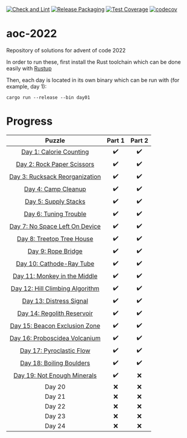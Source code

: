 [![Check and Lint](https://github.com/ForgottenMaster/aoc-2022/actions/workflows/check-and-lint.yaml/badge.svg)](https://github.com/ForgottenMaster/aoc-2022/actions/workflows/check-and-lint.yaml)
[![Release Packaging](https://github.com/ForgottenMaster/aoc-2022/actions/workflows/release-packaging.yaml/badge.svg)](https://github.com/ForgottenMaster/aoc-2022/actions/workflows/release-packaging.yaml)
[![Test Coverage](https://github.com/ForgottenMaster/aoc-2022/actions/workflows/test-coverage.yaml/badge.svg)](https://github.com/ForgottenMaster/aoc-2022/actions/workflows/test-coverage.yaml)
[![codecov](https://codecov.io/gh/ForgottenMaster/aoc-2022/branch/main/graph/badge.svg?token=EVXHDUSMS5)](https://codecov.io/gh/ForgottenMaster/aoc-2022)

# aoc-2022
Repository of solutions for advent of code 2022

In order to run these, first install the Rust toolchain which can be done easily with [Rustup](https://rustup.rs/)

Then, each day is located in its own binary which can be run with (for example, day 1):

```
cargo run --release --bin day01
```

# Progress
|Puzzle|Part 1|Part 2|
|:-:|:-:|:-:|
|[Day 1: Calorie Counting](https://adventofcode.com/2022/day/1)|:heavy_check_mark:|:heavy_check_mark:|
|[Day 2: Rock Paper Scissors](https://adventofcode.com/2022/day/2)|:heavy_check_mark:|:heavy_check_mark:|
|[Day 3: Rucksack Reorganization](https://adventofcode.com/2022/day/3)|:heavy_check_mark:|:heavy_check_mark:|
|[Day 4: Camp Cleanup](https://adventofcode.com/2022/day/4)|:heavy_check_mark:|:heavy_check_mark:|
|[Day 5: Supply Stacks](https://adventofcode.com/2022/day/5)|:heavy_check_mark:|:heavy_check_mark:|
|[Day 6: Tuning Trouble](https://adventofcode.com/2022/day/6)|:heavy_check_mark:|:heavy_check_mark:|
|[Day 7: No Space Left On Device](https://adventofcode.com/2022/day/7)|:heavy_check_mark:|:heavy_check_mark:|
|[Day 8: Treetop Tree House](https://adventofcode.com/2022/day/8)|:heavy_check_mark:|:heavy_check_mark:|
|[Day 9: Rope Bridge](https://adventofcode.com/2022/day/9)|:heavy_check_mark:|:heavy_check_mark:|
|[Day 10: Cathode-Ray Tube](https://adventofcode.com/2022/day/10)|:heavy_check_mark:|:heavy_check_mark:|
|[Day 11: Monkey in the Middle](https://adventofcode.com/2022/day/11)|:heavy_check_mark:|:heavy_check_mark:|
|[Day 12: Hill Climbing Algorithm](https://adventofcode.com/2022/day/12)|:heavy_check_mark:|:heavy_check_mark:|
|[Day 13: Distress Signal](https://adventofcode.com/2022/day/13)|:heavy_check_mark:|:heavy_check_mark:|
|[Day 14: Regolith Reservoir](https://adventofcode.com/2022/day/14)|:heavy_check_mark:|:heavy_check_mark:|
|[Day 15: Beacon Exclusion Zone](https://adventofcode.com/2022/day/15)|:heavy_check_mark:|:heavy_check_mark:|
|[Day 16: Proboscidea Volcanium](https://adventofcode.com/2022/day/16)|:heavy_check_mark:|:heavy_check_mark:|
|[Day 17: Pyroclastic Flow](https://adventofcode.com/2022/day/17)|:heavy_check_mark:|:heavy_check_mark:|
|[Day 18: Boiling Boulders](https://adventofcode.com/2022/day/18)|:heavy_check_mark:|:heavy_check_mark:|
|[Day 19: Not Enough Minerals](https://adventofcode.com/2022/day/19)|:heavy_check_mark:|:x:|
|Day 20|:x:|:x:|
|Day 21|:x:|:x:|
|Day 22|:x:|:x:|
|Day 23|:x:|:x:|
|Day 24|:x:|:x:|
